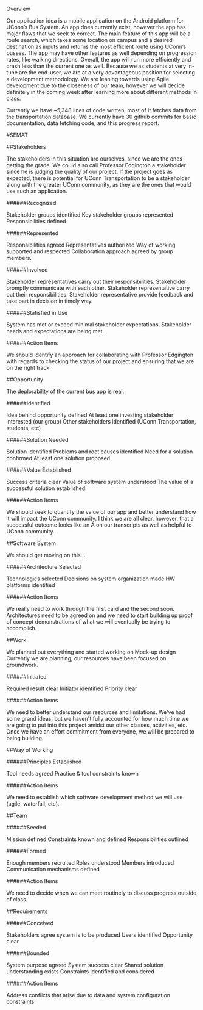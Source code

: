 Overview

Our application idea is a mobile application on the Android platform for UConn’s Bus System. An app does currently exist, however the app has major flaws that we seek to correct. The main feature of this app will be a route search, which takes some location on campus and a desired destination as inputs and returns the most efficient route using UConn’s busses. The app may have other features as well depending on progression rates, like walking directions. Overall, the app will run more efficiently and crash less than the current one as well. Because we as students at very in-tune are the end-user, we are at a very advantageous position for selecting a development methodology. We are leaning towards using Agile development due to the closeness of our team, however we will decide definitely in the coming week after learning more about different methods in class.

Currently we have ~5,348 lines of code written, most of it fetches data from the transportation database. We currently have 30 github commits for basic documentation, data fetching code, and this progress report.

#SEMAT


##Stakeholders

The stakeholders in this situation are ourselves, since we are the ones getting the grade. We could also call Professor Edgington a stakeholder since he is judging the quality of our project. If the project goes as expected, there is potential for UConn Transportation to be a stakeholder along with the greater UConn community, as they are the ones that would use such an application.

######Recognized

Stakeholder groups identified
Key stakeholder groups represented
Responsibilities defined


######Represented

Responsibilities agreed
Representatives authorized
Way of working supported and respected
Collaboration approach agreed by group members. 

######Involved 

Stakeholder representatives carry out their responsibilities.
Stakeholder promptly communicate with each other. 
Stakeholder representative carry out their responsibilities.
Stakeholder representative provide feedback and take part in decision in timely way. 

######Statisfied in Use

System has met or exceed minimal stakeholder expectations. 
Stakeholder needs and expectations are being met. 


######Action Items

We should identify an approach for collaborating with Professor Edgington with regards to checking the status of our project and ensuring that we are on the right track.



##Opportunity

The deplorability of the current bus app is real.

######Identified

Idea behind opportunity defined
At least one investing stakeholder interested (our group)
Other stakeholders identified (UConn Transportation, students, etc)

######Solution Needed

Solution identified
Problems and root causes identified
Need for a solution confirmed
At least one solution proposed

######Value Established

Success criteria clear
Value of software system understood
The value of a successful solution established. 


######Action Items

We should seek to quantify the value of our app and better understand how it will impact the UConn community. I think we are all clear, however, that a successful outcome looks like an A on our transcripts as well as helpful to UConn community.

##Software System

We should get moving on this...

######Architecture Selected

Technologies selected
Decisions on system organization made
HW platforms identified

######Action Items

We really need to work through the first card and the second soon. Architectures need to be agreed on and we need to start building up proof of concept demonstrations of what we will eventually be trying to accomplish.

##Work

We planned out everything and started working on Mock-up design Currently we are planning, our resources have been focused on groundwork.

######Initiated

Required result clear
Initiator identified
Priority clear

######Action Items

We need to better understand our resources and limitations. We've had some grand ideas, but we haven't fully accounted for how much time we are going to put into this project amidst our other classes, activities, etc. Once we have an effort commitment from everyone, we will be prepared to being building.

##Way of Working

######Principles Established

Tool needs agreed
Practice & tool constraints known

######Action Items

We need to establish which software development method we will use (agile, waterfall, etc).

##Team

######Seeded

Mission defined
Constraints known and defined
Responsibilities outlined

######Formed

Enough members recruited
Roles understood
Members introduced
Communication mechanisms defined

######Action Items

We need to decide when we can meet routinely to discuss progress outside of class.

##Requirements

######Conceived

Stakeholders agree system is to be produced
Users identified
Opportunity clear

######Bounded

System purpose agreed
System success clear
Shared solution understanding exists
Constraints identified and considered

######Action Items

Address conflicts that arise due to data and system configuration constraints.
